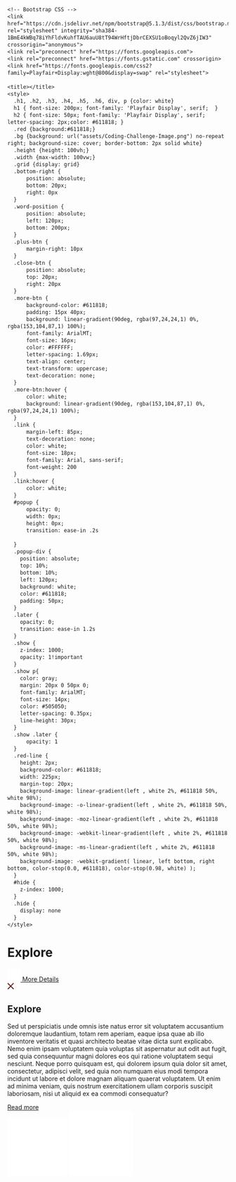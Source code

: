 <!doctype html>
<html lang="en">
  <head>
    <!-- Required meta tags -->
    <meta charset="utf-8">
    <meta name="viewport" content="width=device-width, initial-scale=1">

    <!-- Bootstrap CSS -->
    <link href="https://cdn.jsdelivr.net/npm/bootstrap@5.1.3/dist/css/bootstrap.min.css" rel="stylesheet" integrity="sha384-1BmE4kWBq78iYhFldvKuhfTAU6auU8tT94WrHftjDbrCEXSU1oBoqyl2QvZ6jIW3" crossorigin="anonymous">
    <link rel="preconnect" href="https://fonts.googleapis.com">
    <link rel="preconnect" href="https://fonts.gstatic.com" crossorigin>
    <link href="https://fonts.googleapis.com/css2?family=Playfair+Display:wght@800&display=swap" rel="stylesheet">

    <title></title>
    <style>
	  .h1, .h2, .h3, .h4, .h5, .h6, div, p {color: white}
	  h1 { font-size: 200px; font-family: 'Playfair Display', serif;  }
	  h2 { font-size: 50px; font-family: 'Playfair Display', serif; letter-spacing: 2px;color: #611818; }
	  .red {background:#611818;}
	  .bg {background: url("assets/Coding-Challenge-Image.png") no-repeat right; background-size: cover; border-bottom: 2px solid white}
	  .height {height: 100vh;}
	  .width {max-width: 100vw;}
	  .grid {display: grid}
	  .bottom-right {
		  position: absolute;
		  bottom: 20px;
		  right: 0px
	  }
	  .word-position {
		  position: absolute;
		  left: 120px;
		  bottom: 200px;
	  }
	  .plus-btn {
		  margin-right: 10px
	  }
	  .close-btn {
		  position: absolute;
		  top: 20px;
		  right: 20px 
	  }
	  .more-btn {
	      background-color: #611818;
	      padding: 15px 40px;
		  background: linear-gradient(90deg, rgba(97,24,24,1) 0%, rgba(153,104,87,1) 100%);
		  font-family: ArialMT;
		  font-size: 16px;
		  color: #FFFFFF;
		  letter-spacing: 1.69px;
		  text-align: center;
		  text-transform: uppercase;
		  text-decoration: none;
	  }
	  .more-btn:hover {
		  color: white;
		  background: linear-gradient(90deg, rgba(153,104,87,1) 0%, rgba(97,24,24,1) 100%);
	  }
	  .link {
		  margin-left: 85px;
		  text-decoration: none;
		  color: white;
		  font-size: 18px;
		  font-family: Arial, sans-serif;
		  font-weight: 200
	  }
	  .link:hover {
		  color: white;
	  }
	  #popup {
		  opacity: 0;
		  width: 0px;
		  height: 0px;
		  transition: ease-in .2s

	  }
	  .popup-div {
		position: absolute;
		top: 10%;
		bottom: 10%;
		left: 120px;
		background: white;
		color: #611818;
		padding: 50px;
	  }
	  .later {
		opacity: 0;
	    transition: ease-in 1.2s 
	  }
	  .show {
		z-index: 1000;
		opacity: 1!important
	  }
	  .show p{
	  	color: gray;
	  	margin: 20px 0 50px 0;
	  	font-family: ArialMT;
		font-size: 14px;
		color: #505050;
		letter-spacing: 0.35px;
		line-height: 30px;
	  }
	  .show .later {
		  opacity: 1
	  }
	  .red-line {
		height: 2px;
		background-color: #611818;
		width: 225px;
		margin-top: 20px;
		background-image: linear-gradient(left , white 2%, #611818 50%, white 98%);
		background-image: -o-linear-gradient(left , white 2%, #611818 50%, white 98%);
		background-image: -moz-linear-gradient(left , white 2%, #611818 50%, white 98%);
		background-image: -webkit-linear-gradient(left , white 2%, #611818 50%, white 98%);
		background-image: -ms-linear-gradient(left , white 2%, #611818 50%, white 98%);
		background-image: -webkit-gradient( linear, left bottom, right bottom, color-stop(0.0, #611818), color-stop(0.98, white) );
	  }
	  #hide {
		z-index: 1000;
	  }
	  .hide {
		display: none
	  }
	</style>
  </head>
  <body>
	  <div class="container width">
		  <div class="row">
		    <div class="col-sm-3 red height">
			    <div id="hide" class="word-position">
		    		<h1>Explore</h1>
		    		<a class="link" id="btn" href="#" onclick="document.querySelector('#popup').classList.add('show'); document.querySelector('#hide').classList.add('hide');">
			    		<img class="plus-btn" src="assets/Plus.svg" alt="Plus sign" width="30"> 
			    		More Details
			    	</a>
		    	</div>
		    	<div id="popup">
			    	<div class="popup-div col-sm-5">
				    	<div class="later">
				    		<a class="btn">
				    		<img class="close-btn" src="assets/close-btn.svg" alt="Close Button" width="15" onclick="document.querySelector('#popup').classList.remove('show'); document.querySelector('#hide').classList.remove('hide');" > 
					    	</a>
				    		<h2>Explore</h2>
				    		<div class="red-line"></div>  
				    		<p>Sed ut perspiciatis unde omnis iste natus error sit voluptatem accusantium doloremque laudantium, totam rem aperiam, eaque ipsa quae ab illo inventore veritatis et quasi architecto beatae vitae dicta sunt explicabo. Nemo enim ipsam voluptatem quia voluptas sit aspernatur aut odit aut fugit, sed quia consequuntur magni dolores eos qui ratione voluptatem sequi nesciunt. Neque porro quisquam est, qui dolorem ipsum quia dolor sit amet, consectetur, adipisci velit, sed quia non numquam eius modi tempora incidunt ut labore et dolore magnam aliquam quaerat voluptatem. Ut enim ad minima veniam, quis nostrum exercitationem ullam corporis suscipit laboriosam, nisi ut aliquid ex ea commodi consequatur? </p>
				    		<a class="more-btn" href="https://brycemizoguchi.github.io/challenge/">Read more</a>
					    </div>
			    	</div>
		    	</div>
		    </div>
			<div class="col-sm-9 bg height">
				<div class="grid bottom-right">
					<a class="btn">
			    		<img src="assets/Facebook.svg" alt="Facebook"> 
			    	</a>
			    	<a class="btn">
			    		<img src="assets/Instagram.svg" alt="Instagram"> 
			    	</a>
				</div>
			</div>
		  </div>
		</div>
  </body>
</html>
